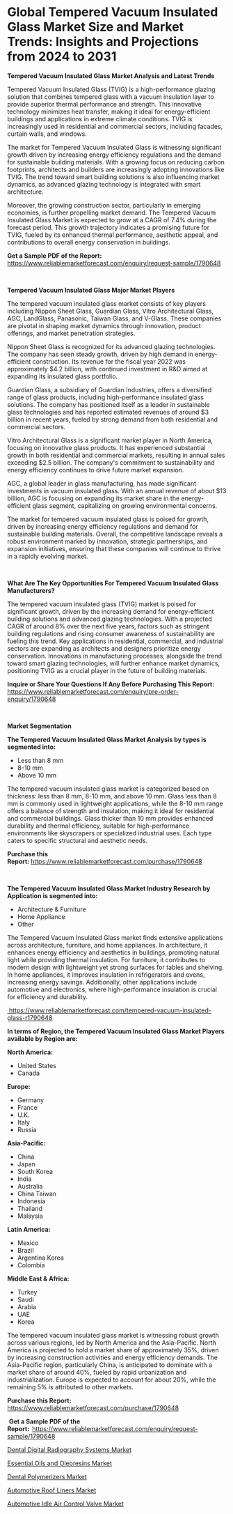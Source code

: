 <p><h1>Global Tempered Vacuum Insulated Glass Market Size and Market Trends: Insights and Projections from 2024 to 2031</h1></p><p><strong>Tempered Vacuum Insulated Glass Market Analysis and Latest Trends</strong></p>
<p><p>Tempered Vacuum Insulated Glass (TVIG) is a high-performance glazing solution that combines tempered glass with a vacuum insulation layer to provide superior thermal performance and strength. This innovative technology minimizes heat transfer, making it ideal for energy-efficient buildings and applications in extreme climate conditions. TVIG is increasingly used in residential and commercial sectors, including facades, curtain walls, and windows.</p><p>The market for Tempered Vacuum Insulated Glass is witnessing significant growth driven by increasing energy efficiency regulations and the demand for sustainable building materials. With a growing focus on reducing carbon footprints, architects and builders are increasingly adopting innovations like TVIG. The trend toward smart building solutions is also influencing market dynamics, as advanced glazing technology is integrated with smart architecture.</p><p>Moreover, the growing construction sector, particularly in emerging economies, is further propelling market demand. The Tempered Vacuum Insulated Glass Market is expected to grow at a CAGR of 7.4% during the forecast period. This growth trajectory indicates a promising future for TVIG, fueled by its enhanced thermal performance, aesthetic appeal, and contributions to overall energy conservation in buildings.</p></p>
<p><strong>Get a Sample PDF of the Report:&nbsp;</strong> <a href="https://www.reliablemarketforecast.com/enquiry/request-sample/1790648?utm_campaign=1129&utm_medium=2&utm_source=Github&utm_content=ia&utm_term=11112024&utm_id=tempered-vacuum-insulated-glass">https://www.reliablemarketforecast.com/enquiry/request-sample/1790648</a></p>
<p>&nbsp;</p>
<p><strong>Tempered Vacuum Insulated Glass Major Market Players</strong></p>
<p><p>The tempered vacuum insulated glass market consists of key players including Nippon Sheet Glass, Guardian Glass, Vitro Architectural Glass, AGC, LandGlass, Panasonic, Taiwan Glass, and V-Glass. These companies are pivotal in shaping market dynamics through innovation, product offerings, and market penetration strategies.</p><p>Nippon Sheet Glass is recognized for its advanced glazing technologies. The company has seen steady growth, driven by high demand in energy-efficient construction. Its revenue for the fiscal year 2022 was approximately $4.2 billion, with continued investment in R&D aimed at expanding its insulated glass portfolio.</p><p>Guardian Glass, a subsidiary of Guardian Industries, offers a diversified range of glass products, including high-performance insulated glass solutions. The company has positioned itself as a leader in sustainable glass technologies and has reported estimated revenues of around $3 billion in recent years, fueled by strong demand from both residential and commercial sectors.</p><p>Vitro Architectural Glass is a significant market player in North America, focusing on innovative glass products. It has experienced substantial growth in both residential and commercial markets, resulting in annual sales exceeding $2.5 billion. The company's commitment to sustainability and energy efficiency continues to drive future market expansion.</p><p>AGC, a global leader in glass manufacturing, has made significant investments in vacuum insulated glass. With an annual revenue of about $13 billion, AGC is focusing on expanding its market share in the energy-efficient glass segment, capitalizing on growing environmental concerns.</p><p>The market for tempered vacuum insulated glass is poised for growth, driven by increasing energy efficiency regulations and demand for sustainable building materials. Overall, the competitive landscape reveals a robust environment marked by innovation, strategic partnerships, and expansion initiatives, ensuring that these companies will continue to thrive in a rapidly evolving market.</p></p>
<p>&nbsp;</p>
<p><strong>What Are The Key Opportunities For Tempered Vacuum Insulated Glass Manufacturers?</strong></p>
<p><p>The tempered vacuum insulated glass (TVIG) market is poised for significant growth, driven by the increasing demand for energy-efficient building solutions and advanced glazing technologies. With a projected CAGR of around 8% over the next five years, factors such as stringent building regulations and rising consumer awareness of sustainability are fueling this trend. Key applications in residential, commercial, and industrial sectors are expanding as architects and designers prioritize energy conservation. Innovations in manufacturing processes, alongside the trend toward smart glazing technologies, will further enhance market dynamics, positioning TVIG as a crucial player in the future of building materials.</p></p>
<p><strong>Inquire or Share Your Questions If Any Before Purchasing This Report:</strong> <a href="https://www.reliablemarketforecast.com/enquiry/pre-order-enquiry/1790648?utm_campaign=1129&utm_medium=2&utm_source=Github&utm_content=ia&utm_term=11112024&utm_id=tempered-vacuum-insulated-glass">https://www.reliablemarketforecast.com/enquiry/pre-order-enquiry/1790648</a></p>
<p>&nbsp;</p>
<p><strong>Market Segmentation</strong></p>
<p><strong>The Tempered Vacuum Insulated Glass Market Analysis by types is segmented into:</strong></p>
<p><ul><li>Less than 8 mm</li><li>8-10 mm</li><li>Above 10 mm</li></ul></p>
<p><p>The tempered vacuum insulated glass market is categorized based on thickness: less than 8 mm, 8-10 mm, and above 10 mm. Glass less than 8 mm is commonly used in lightweight applications, while the 8-10 mm range offers a balance of strength and insulation, making it ideal for residential and commercial buildings. Glass thicker than 10 mm provides enhanced durability and thermal efficiency, suitable for high-performance environments like skyscrapers or specialized industrial uses. Each type caters to specific structural and aesthetic needs.</p></p>
<p><strong>Purchase this Report:&nbsp;</strong><a href="https://www.reliablemarketforecast.com/purchase/1790648?utm_campaign=1129&utm_medium=2&utm_source=Github&utm_content=ia&utm_term=11112024&utm_id=tempered-vacuum-insulated-glass">https://www.reliablemarketforecast.com/purchase/1790648</a></p>
<p>&nbsp;</p>
<p><strong>The Tempered Vacuum Insulated Glass Market Industry Research by Application is segmented into:</strong></p>
<p><ul><li>Architecture & Furniture</li><li>Home Appliance</li><li>Other</li></ul></p>
<p><p>The Tempered Vacuum Insulated Glass market finds extensive applications across architecture, furniture, and home appliances. In architecture, it enhances energy efficiency and aesthetics in buildings, promoting natural light while providing thermal insulation. For furniture, it contributes to modern design with lightweight yet strong surfaces for tables and shelving. In home appliances, it improves insulation in refrigerators and ovens, increasing energy savings. Additionally, other applications include automotive and electronics, where high-performance insulation is crucial for efficiency and durability.</p></p>
<p><a href="https://www.reliablemarketforecast.com/tempered-vacuum-insulated-glass-r1790648?utm_campaign=1129&utm_medium=2&utm_source=Github&utm_content=ia&utm_term=11112024&utm_id=tempered-vacuum-insulated-glass">&nbsp;https://www.reliablemarketforecast.com/tempered-vacuum-insulated-glass-r1790648</a></p>
<p><strong>In terms of Region, the Tempered Vacuum Insulated Glass Market Players available by Region are:</strong></p>
<p>
    <p> <strong> North America: </strong>
        <ul>
            <li>United States</li>
            <li>Canada</li>
        </ul>
        </p> 
    <p> <strong> Europe: </strong>
        <ul>
            <li>Germany</li>
            <li>France</li>
            <li>U.K.</li>
            <li>Italy</li>
            <li>Russia</li>
        </ul>
        </p> 
    <p> <strong> Asia-Pacific: </strong>
        <ul>
            <li>China</li>
            <li>Japan</li>
            <li>South Korea</li>
            <li>India</li>
            <li>Australia</li>
            <li>China Taiwan</li>
            <li>Indonesia</li>
            <li>Thailand</li>
            <li>Malaysia</li>
        </ul>
        </p> 
    <p> <strong> Latin America: </strong>
        <ul>
            <li>Mexico</li>
            <li>Brazil</li>
            <li>Argentina Korea</li>
            <li>Colombia</li>
        </ul>
        </p> 
    <p> <strong> Middle East & Africa: </strong>
        <ul>
            <li>Turkey</li>
            <li>Saudi</li>
            <li>Arabia</li>
            <li>UAE</li>
            <li>Korea</li>
        </ul>
    </p>
    </p>
<p><p>The tempered vacuum insulated glass market is witnessing robust growth across various regions, led by North America and the Asia-Pacific. North America is projected to hold a market share of approximately 35%, driven by increasing construction activities and energy efficiency demands. The Asia-Pacific region, particularly China, is anticipated to dominate with a market share of around 40%, fueled by rapid urbanization and industrialization. Europe is expected to account for about 20%, while the remaining 5% is attributed to other markets.</p></p>
<p><strong>Purchase this Report: </strong><a href="https://www.reliablemarketforecast.com/purchase/1790648?utm_campaign=1129&utm_medium=2&utm_source=Github&utm_content=ia&utm_term=11112024&utm_id=tempered-vacuum-insulated-glass">https://www.reliablemarketforecast.com/purchase/1790648</a></p>
<p>&nbsp;<strong>Get a Sample PDF of the Report:&nbsp;&nbsp;</strong><a href="https://www.reliablemarketforecast.com/enquiry/request-sample/1790648?utm_campaign=1129&utm_medium=2&utm_source=Github&utm_content=ia&utm_term=11112024&utm_id=tempered-vacuum-insulated-glass">https://www.reliablemarketforecast.com/enquiry/request-sample/1790648</a></p>
<p><strong></strong></p>
<p><p><a href="https://issuu.com/reportprime-2/docs/dental-digital-radiography-systems-_a71d07024bee3d?utm_campaign=1129&utm_medium=2&utm_source=Github&utm_content=ia&utm_term=11112024&utm_id=tempered-vacuum-insulated-glass">Dental Digital Radiography Systems Market</a></p><p><a href="https://github.com/loanv6asmitty/Market-Research-Report-List-1/blob/main/essential-oils-and-oleoresins-market.md?utm_campaign=1129&utm_medium=2&utm_source=Github&utm_content=ia&utm_term=11112024&utm_id=tempered-vacuum-insulated-glass">Essential Oils and Oleoresins Market</a></p><p><a href="https://issuu.com/reportprime-2/docs/dental-polymerizers-market-size-203_34817e2e213165?utm_campaign=1129&utm_medium=2&utm_source=Github&utm_content=ia&utm_term=11112024&utm_id=tempered-vacuum-insulated-glass">Dental Polymerizers Market</a></p><p><a href="https://www.linkedin.com/pulse/unlocking-growth-potential-strategic-analysis-automotive-roof-hc7rf?utm_campaign=1129&utm_medium=2&utm_source=Github&utm_content=ia&utm_term=11112024&utm_id=tempered-vacuum-insulated-glass">Automotive Roof Liners Market</a></p><p><a href="https://www.linkedin.com/pulse/global-automotive-idle-air-control-valve-market-focus-application-f8wcf?utm_campaign=1129&utm_medium=2&utm_source=Github&utm_content=ia&utm_term=11112024&utm_id=tempered-vacuum-insulated-glass">Automotive Idle Air Control Valve Market</a></p></p>